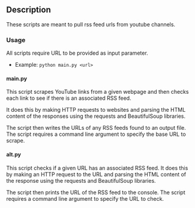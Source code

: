 ## Description

These scripts are meant to pull rss feed urls from youtube channels.

### Usage

All scripts require URL to be provided as input parameter.

- Example: `python main.py <url>`

#### main.py

This script scrapes YouTube links from a given webpage and then checks each link to see if there is an associated RSS feed.

It does this by making HTTP requests to websites and parsing the HTML content of the responses using the requests and BeautifulSoup libraries.

The script then writes the URLs of any RSS feeds found to an output file. The script requires a command line argument to specify the base URL to scrape.

#### alt.py

This script checks if a given URL has an associated RSS feed. It does this by making an HTTP request to the URL and parsing the HTML content of the response using the requests and BeautifulSoup libraries.

The script then prints the URL of the RSS feed to the console. The script requires a command line argument to specify the URL to check.
